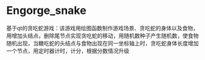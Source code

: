 # Engorge_snake
基于qt的贪吃蛇游戏：该游戏用绘图函数制作游戏场景、贪吃蛇的身体以及食物，用增加头结点，删除尾节点实现贪吃蛇的移动，用随机数种子产生随机数，使食物随机出现，当糖吃蛇的头结点与食物出现在同一坐标轴上时，贪吃蛇身体长度增加一个节点，用定时器计时，计分，根据分数情况升级
